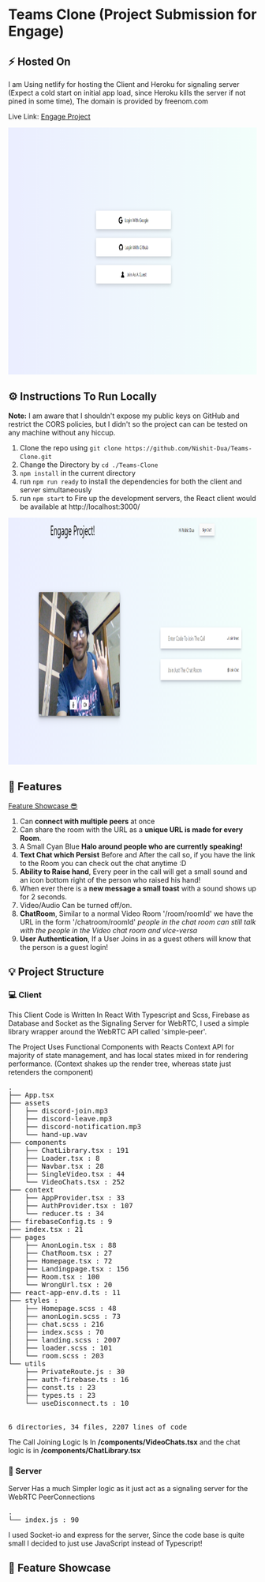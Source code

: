 # Teams Clone (Project Submission for Engage)

## **⚡️** Hosted On

I am Using netlify for hosting the Client and Heroku for signaling server (Expect a cold start on initial app load, since Heroku kills the server if not pined in some time), The domain is provided by freenom.com

Live Link: [Engage Project](https://engage-project.ml)

<img src="./assets/login.png" alt="Nishit Img" style="height:500px"/>

## **⚙️** Instructions To Run Locally

**Note:** I am aware that I shouldn't expose my public keys on GitHub and restrict the CORS policies, but I didn't so the project can can be tested on any machine without any hiccup.

1. Clone the repo using `git clone https://github.com/Nishit-Dua/Teams-Clone.git`
2. Change the Directory by `cd ./Teams-Clone `
3. `npm install` in the current directory
4. run `npm run ready` to install the dependencies for both the client and server simultaneously
5. run `npm start` to Fire up the development servers, the React client would be available at http://localhost:3000/

<img src="./assets/landing.png" alt="Landing" style="height:500px"/>

## **🎯** Features

[Feature Showcase 😎](#feature-showcase)

1. Can **connect with multiple peers** at once
2. Can share the room with the URL as a **unique URL is made for every Room**.
3. A Small Cyan Blue **Halo around people who are currently speaking!**
4. **Text Chat which Persist** Before and After the call so, if you have the link to the Room you can check out the chat anytime :D
5. **Ability to Raise hand**, Every peer in the call will get a small sound and an icon bottom right of the person who raised his hand!
6. When ever there is a **new message a small toast** with a sound shows up for 2 seconds.
7. Video/Audio Can be turned off/on.
8. **ChatRoom**, Similar to a normal Video Room '/room/roomId' we have the URL in the form '/chatroom/roomId' _people in the chat room can still talk with the people in the Video chat room and vice-versa_
9. **User Authentication**, If a User Joins in as a guest others will know that the person is a guest login!

## **💡** Project Structure

### 💻 Client

This Client Code is Written In React With Typescript and Scss, Firebase as Database and Socket as the Signaling Server for WebRTC, I used a simple library wrapper around the WebRTC API called 'simple-peer'.

The Project Uses Functional Components with Reacts Context API for majority of state management, and has local states mixed in for rendering performance. (Context shakes up the render tree, whereas state just retenders the component)

<pre>
.
├── App.tsx
├── assets
│   ├── discord-join.mp3
│   ├── discord-leave.mp3
│   ├── discord-notification.mp3
│   └── hand-up.wav
├── components
│   ├── ChatLibrary.tsx : 191
│   ├── Loader.tsx : 8
│   ├── Navbar.tsx : 28
│   ├── SingleVideo.tsx : 44
│   └── VideoChats.tsx : 252
├── context
│   ├── AppProvider.tsx : 33
│   ├── AuthProvider.tsx : 107
│   └── reducer.ts : 34
├── firebaseConfig.ts : 9
├── index.tsx : 21
├── pages
│   ├── AnonLogin.tsx : 88
│   ├── ChatRoom.tsx : 27
│   ├── Homepage.tsx : 72
│   ├── Landingpage.tsx : 156
│   ├── Room.tsx : 100
│   └── WrongUrl.tsx : 20
├── react-app-env.d.ts : 11
├── styles :
│   ├── Homepage.scss : 48
│   ├── anonLogin.scss : 73
│   ├── chat.scss : 216
│   ├── index.scss : 70
│   ├── landing.scss : 2007
│   ├── loader.scss : 101
│   └── room.scss : 203
└── utils
    ├── PrivateRoute.js : 30
    ├── auth-firebase.ts : 16
    ├── const.ts : 23
    ├── types.ts : 23
    └── useDisconnect.ts : 10


6 directories, 34 files, 2207 lines of code
</pre>

The Call Joining Logic Is In **/components/VideoChats.tsx** and the chat logic is in **/components/ChatLibrary.tsx**

### 🔧 Server

Server Has a much Simpler logic as it just act as a signaling server for the WebRTC PeerConnections

<pre>
.
└── index.js : 90
</pre>

I used Socket-io and express for the server, Since the code base is quite small I decided to just use JavaScript instead of Typescript!

## 🤩 Feature Showcase

